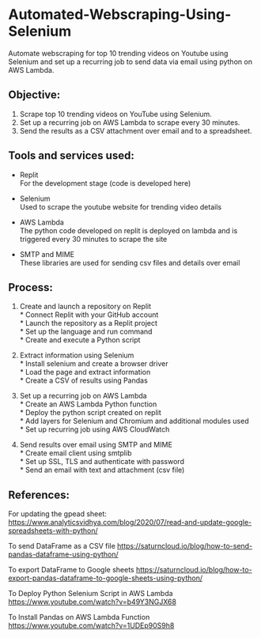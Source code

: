 # Automated-Webscraping-Using-Selenium
Automate webscraping for top 10 trending videos on Youtube using Selenium and set up a recurring job to send data via email using python on AWS Lambda.

## Objective:
  1. Scrape top 10 trending videos on YouTube using Selenium.
  2. Set up a recurring job on AWS Lambda to scrape every 30 minutes.
  3. Send the results as a CSV attachment over email and to a spreadsheet.

## Tools and services used:
  * Replit     
    For the development stage (code is developed here)
    
  * Selenium  
    Used to scrape the youtube website for trending video details
    
  * AWS Lambda  
    The python code developed on replit is deployed on lambda and is triggered every 30 minutes to scrape the site
    
  * SMTP and MIME  
    These libraries are used for sending csv files and details over email

  ## Process:
  1. Create and launch a repository on Replit  
    * Connect Replit with your GitHub account  
    * Launch the repository as a Replit project  
    * Set up the language and run command  
    * Create and execute a Python script  
      
  2. Extract information using Selenium  
    * Install selenium and create a browser driver  
    * Load the page and extract information  
    * Create a CSV of results using Pandas  
      
  3. Set up a recurring job on AWS Lambda  
    * Create an AWS Lambda Python function   
    * Deploy the python script created on replit  
    * Add layers for Selenium and Chromium and additional modules used  
    * Set up recurring job using AWS CloudWatch  
      
  4. Send results over email using SMTP and MIME  
    * Create email client using smtplib  
    * Set up SSL, TLS and authenticate with password  
    * Send an email with text and attachment (csv file)  

  ## References:
  For updating the gpead sheet: 
  https://www.analyticsvidhya.com/blog/2020/07/read-and-update-google-spreadsheets-with-python/
  
  To send DataFrame as a CSV file
  https://saturncloud.io/blog/how-to-send-pandas-dataframe-using-python/

  To export DataFrame to Google sheets
  https://saturncloud.io/blog/how-to-export-pandas-dataframe-to-google-sheets-using-python/

  To Deploy Python Selenium Script in AWS Lambda
  https://www.youtube.com/watch?v=b49Y3NGJX68

  To Install Pandas on AWS Lambda Function
  https://www.youtube.com/watch?v=1UDEp90S9h8
